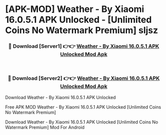 # [APK-MOD] Weather - By Xiaomi 16.0.5.1 APK Unlocked - [Unlimited Coins No Watermark Premium] sljsz



<div align="center">
<h3>🔴 Download [Server1] 👉👉 <a href="https://momento.my/?title=Weather_-_By_Xiaomi_16.0.5.1_APK_Unlocked">Weather - By Xiaomi 16.0.5.1 APK Unlocked Mod Apk</a></h3><br>

<h3>🔴 Download [Server2] 👉👉 <a href="https://momento.my/?title=Weather_-_By_Xiaomi_16.0.5.1_APK_Unlocked">Weather - By Xiaomi 16.0.5.1 APK Unlocked Mod Apk</a></h3>
</div>



Download Weather - By Xiaomi 16.0.5.1 APK Unlocked 

Free APK MOD Weather - By Xiaomi 16.0.5.1 APK Unlocked [Unlimited Coins No Watermark Premium]

Download Weather - By Xiaomi 16.0.5.1 APK Unlocked [Unlimited Coins No Watermark Premium] Mod For Android
